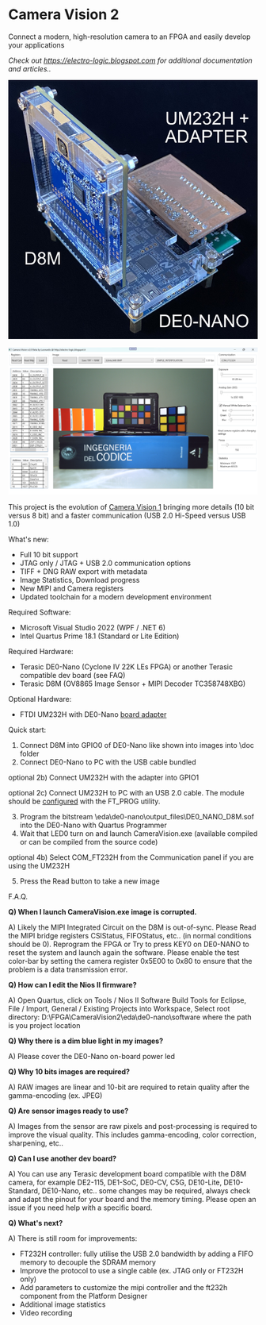 # Camera Vision 2

Connect a modern, high-resolution camera to an FPGA and easily develop your applications

_Check out https://electro-logic.blogspot.com for additional documentation and articles.._

![alt text](docs/de0-nano_d8m_um232h.jpg)

![alt text](docs/camera_vision2_gui.png)

This project is the evolution of [Camera Vision 1](https://github.com/electro-logic/CameraVision) bringing more details (10 bit versus 8 bit) and a faster communication (USB 2.0 Hi-Speed versus USB 1.0) 

What's new:

- Full 10 bit support
- JTAG only / JTAG + USB 2.0 communication options
- TIFF + DNG RAW export with metadata
- Image Statistics, Download progress
- New MIPI and Camera registers
- Updated toolchain for a modern development environment

Required Software:

- Microsoft Visual Studio 2022 (WPF / .NET 6)
- Intel Quartus Prime 18.1 (Standard or Lite Edition)

Required Hardware:

- Terasic DE0-Nano (Cyclone IV 22K LEs FPGA) or another Terasic compatible dev board (see FAQ)
- Terasic D8M (OV8865 Image Sensor + MIPI Decoder TC358748XBG)

Optional Hardware:
- FTDI UM232H with DE0-Nano [board adapter](https://electro-logic.blogspot.com/2014/03/fpga-comunicazione-ad-alta-velocita_99.html)

Quick start:

1) Connect D8M into GPIO0 of DE0-Nano like shown into images into \doc folder 
2) Connect DE0-Nano to PC with the USB cable bundled

optional 2b) Connect UM232H with the adapter into GPIO1

optional 2c) Connect UM232H to PC with an USB 2.0 cable. The module should be [configured](https://electro-logic.blogspot.com/2014/02/fpga-comunicazione-ad-alta-velocita_16.html) with the FT_PROG utility.

3) Program the bitstream \eda\de0-nano\output_files\DE0_NANO_D8M.sof into the DE0-Nano with Quartus Programmer 
4) Wait that LED0 turn on and launch CameraVision.exe (available compiled or can be compiled from the source code)
   
optional 4b) Select COM_FT232H from the Communication panel if you are using the UM232H

5) Press the Read button to take a new image

F.A.Q.

**Q) When I launch CameraVision.exe image is corrupted.**

A) Likely the MIPI Integrated Circuit on the D8M is out-of-sync. Please Read the MIPI bridge registers CSIStatus, FIFOStatus, etc.. (in normal conditions should be 0). Reprogram the FPGA or Try to press KEY0 on DE0-NANO to reset the system and launch again the software. Please enable the test color-bar by setting the camera register 0x5E00 to 0x80 to ensure that the problem is a data transmission error.


**Q) How can I edit the Nios II firmware?**

A) Open Quartus, click on Tools / Nios II Software Build Tools for Eclipse, File / Import, General / Existing Projects into Workspace, Select root directory: D:\FPGA\CameraVision2\eda\de0-nano\software where the path is you project location


**Q) Why there is a dim blue light in my images?**

A) Please cover the DE0-Nano on-board power led 


**Q) Why 10 bits images are required?**

A) RAW images are linear and 10-bit are required to retain quality after the gamma-encoding (ex. JPEG) 


**Q) Are sensor images ready to use?**

A) Images from the sensor are raw pixels and post-processing is required to improve the visual quality. This includes gamma-encoding, color correction, sharpening, etc..


**Q) Can I use another dev board?**

A) You can use any Terasic development board compatible with the D8M camera, for example DE2-115, DE1-SoC, DE0-CV, C5G, DE10-Lite, DE10-Standard, DE10-Nano, etc.. some changes may be required, always check and adapt the pinout for your board and the memory timing. Please open an issue if you need help with a specific board.


**Q) What's next?**

A) There is still room for improvements:
- FT232H controller: fully utilise the USB 2.0 bandwidth by adding a FIFO memory to decouple the SDRAM memory
- Improve the protocol to use a single cable (ex. JTAG only or FT232H only)
- Add parameters to customize the mipi controller and the ft232h component from the Platform Designer
- Additional image statistics
- Video recording
